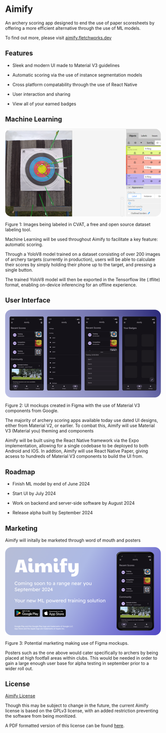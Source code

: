 
# Aimify

An archery scoring app designed to end the use of paper scoresheets by offering a more efficient alternative through the use of ML models.

To find out more, please visit [aimify.fletchworks.dev](https://aimify.fletchworks.dev)


## Features

- Sleek and modern UI made to Material V3 guidelines

- Automatic scoring via the use of instance segmentation models

- Cross platform compatability through the use of React Native

- User interaction and sharing

- View all of your earned badges


## Machine Learning

![image](https://github.com/ScapularSteam/aimify/blob/main/misc/Frame%203.png?raw=true)

Figure 1: Images being labeled in CVAT, a free and open source dataset labeling tool.

Machine Learning will be used throughout Aimify to facilitate a key feature: automatic scoring. 

Through a YoloV8 model trained on a dataset consisting of over 200 images of archery targets (currently in production), users will be able to calculate their scores by simply holding their phone up to the target, and pressing a single button.

The trained YoloV8 model will then be exported in the Tensorflow lite (.tflite) format, enabling on-device inferencing for an offline experience.

## User Interface

![image](https://github.com/ScapularSteam/aimify/blob/main/misc/Frame%202.png?raw=true)

Figure 2: UI mockups created in Figma with the use of Material V3 components from Google.

The majority of archery scoring apps available today use dated UI designs, either from Material V2, or earlier. To combat this, Aimify will use Material V3 (Material you) theming and components

Aimify will be built using the React Native framework via the Expo implementation, allowing for a single codebase to be deployed to both Android and IOS. In addtion, Aimify will use React Native Paper, giving acsess to hundreds of Material V3 components to build the UI from.
## Roadmap

- Finish ML model by end of June 2024

- Start UI by July 2024

- Work on backend and server-side software by August 2024

- Release alpha built by September 2024
## Marketing

Aimify will initally be marketed through word of mouth and posters

![image](https://github.com/ScapularSteam/aimify/blob/main/misc/Frame%201.png?raw=true)

Figure 3: Potential marketing making use of Figma mockups.

Posters such as the one above would cater specifically to archers by being placed at high footfall areas within clubs. This would be needed in order to gain a large enough user base for alpha testing in september prior to a wider roll out.
## License

[Aimify License](https://github.com/ScapularSteam/aimify/blob/main/license.txt)

Though this may be subject to change in the future, the current Aimify license is based on the GPLv3 license, with an added restriction preventing the software from being monitized.

A PDF formatted version of this license can be found [here](https://github.com/ScapularSteam/aimify/blob/main/license.pdf).
